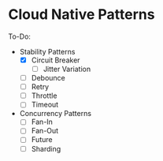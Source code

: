 # Cloud Native Patterns

To-Do:

- Stability Patterns
    - [X] Circuit Breaker
        - [ ] Jitter Variation
    - [ ] Debounce
    - [ ] Retry
    - [ ] Throttle
    - [ ] Timeout

- Concurrency Patterns
    - [ ] Fan-In
    - [ ] Fan-Out
    - [ ] Future
    - [ ] Sharding
